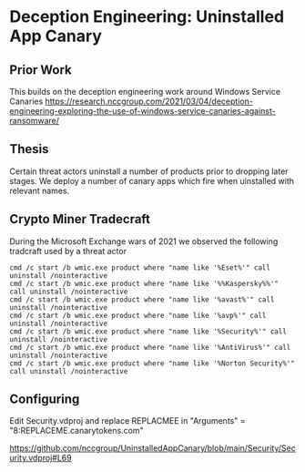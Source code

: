 Deception Engineering: Uninstalled App Canary
======================

Prior Work
-------------

This builds on the deception engineering work around Windows Service Canaries
https://research.nccgroup.com/2021/03/04/deception-engineering-exploring-the-use-of-windows-service-canaries-against-ransomware/

Thesis
-------------
Certain threat actors uninstall a number of products prior to dropping later stages. We deploy a number of canary apps which fire when uinstalled with relevant names.

Crypto Miner Tradecraft
-------------
During the Microsoft Exchange wars of 2021 we observed the following tradcraft used by a threat actor

```
cmd /c start /b wmic.exe product where "name like '%Eset%'" call uninstall /nointeractive
cmd /c start /b wmic.exe product where "name like '%%Kaspersky%%'" call uninstall /nointeractive
cmd /c start /b wmic.exe product where "name like '%avast%'" call uninstall /nointeractive
cmd /c start /b wmic.exe product where "name like '%avp%'" call uninstall /nointeractive
cmd /c start /b wmic.exe product where "name like '%Security%'" call uninstall /nointeractive
cmd /c start /b wmic.exe product where "name like '%AntiVirus%'" call uninstall /nointeractive
cmd /c start /b wmic.exe product where "name like '%Norton Security%'" call uninstall /nointeractive
```

Configuring
-------------
Edit Security.vdproj and replace REPLACMEE in "Arguments" = "8:REPLACEME.canarytokens.com"

https://github.com/nccgroup/UninstalledAppCanary/blob/main/Security/Security.vdproj#L69
